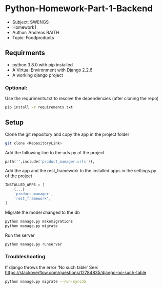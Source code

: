 # Python-Homework-Part-1-Backend

* Subject: SWENGS
* Homework1
* Author: Andreas RAITH
* Topic: Foodproducts

## Requirments
* python 3.8.0 with pip installed
* A Virtual Environment with Django 2.2.6
* A working django project

### Optional:
Use the requriments.txt to resolve the dependencies (after cloning the repo)
````bash
pip install -r requirements.txt
````

## Setup
Clone the git repository and copy the app in the project folder
````bash
git clone <RepositoryLink>
````

Add the following line to the urls.py of the project
````python
path('',include('product_manager.urls')),
````

Add the app and the rest_framework to the installed apps in the settings.py of the project
````python
INSTALLED_APPS = [
    (...)
    'product_manager',
    'rest_framework',
]
````

Migrate the model changed to the db
````bash
python manage.py makemigrations
python manage.py migrate
````

Run the server
````bash
python manage.py runserver
````

### Troubleshooting
If django throws the error 'No such table'
See: https://stackoverflow.com/questions/12784835/django-no-such-table
````bash
python manage.py migrate --run-syncdb
````
